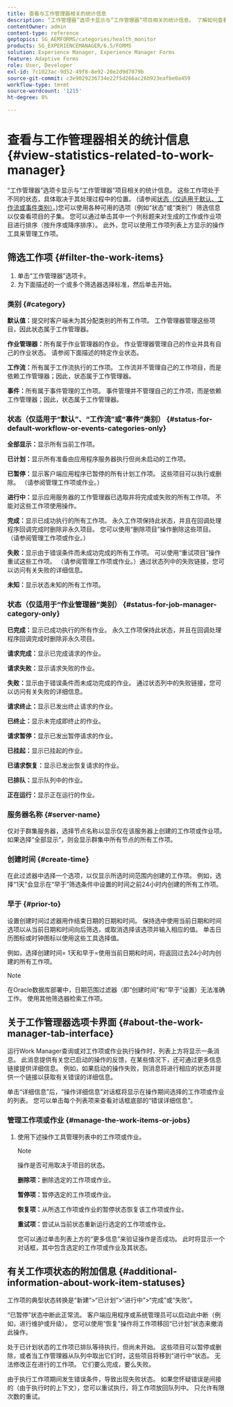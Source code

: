 ```yaml
---
title: 查看与工作管理器相关的统计信息
description: “工作管理器”选项卡显示与“工作管理器”项目相关的统计信息。 了解如何查看和筛选工作项。
contentOwner: admin
content-type: reference
geptopics: SG_AEMFORMS/categories/health_monitor
products: SG_EXPERIENCEMANAGER/6.5/FORMS
solution: Experience Manager, Experience Manager Forms
feature: Adaptive Forms
role: User, Developer
exl-id: 7c1023ac-9d52-49f8-8e92-20e2d9d7079b
source-git-commit: c3e9029236734e22f5d266ac26b923eafbe0a459
workflow-type: tm+mt
source-wordcount: '1215'
ht-degree: 0%

---
```


# 查看与工作管理器相关的统计信息 {#view-statistics-related-to-work-manager}

“工作管理器”选项卡显示与“工作管理器”项目相关的统计信息。 这些工作项处于不同的状态，具体取决于其处理过程中的位置。 (请参阅[状态（仅适用于默认、工作流或事件类别）](view-statistics-related-manager.md#status-for-default-workflow-or-events-categories-only)。)您可以使用各种可用的选项（例如“状态”或“类别”）筛选信息以仅查看项目的子集。 您可以通过单击其中一个列标题来对生成的工作或作业项目进行排序（按升序或降序排序）。 此外，您可以使用工作项列表上方显示的操作工具来管理工作项。

## 筛选工作项 {#filter-the-work-items}

1. 单击“工作管理器”选项卡。
1. 为下面描述的一个或多个筛选器选择标准，然后单击开始。

### 类别 {#category}

**默认值：**&#x200B;提交时客户端未为其分配类别的所有工作项。 工作管理器管理这些项目，因此状态属于工作管理器。

**作业管理器：**&#x200B;所有属于作业管理器的作业。 作业管理器管理自己的作业并具有自己的作业状态。 请参阅下面描述的特定作业状态。

**工作流：**&#x200B;所有属于工作流执行的工作项。 工作流并不管理自己的工作项目，而是依赖工作管理器；因此，状态属于工作管理器。

**事件：**&#x200B;所有属于事件管理的工作项。 事件管理并不管理自己的工作项，而是依赖工作管理器；因此，状态属于工作管理器。

### 状态（仅适用于“默认”、“工作流”或“事件”类别） {#status-for-default-workflow-or-events-categories-only}

**全部显示：**&#x200B;显示所有当前工作项。

**已计划：**&#x200B;显示所有准备由应用程序服务器执行但尚未启动的工作项。

**已暂停：**&#x200B;显示客户端应用程序已暂停的所有计划工作项。 这些项目可以执行或删除。 （请参阅管理工作项或作业。）

**进行中：**&#x200B;显示应用服务器的工作管理器已选取并将完成或失败的所有工作项。 不能对这些工作项使用操作。

**完成：**&#x200B;显示已成功执行的所有工作项。 永久工作项保持此状态，并且在回调处理程序回调完成时删除非永久项目。 您可以使用“删除项目”操作删除这些项目。 （请参阅管理工作项或作业。）

**失败：**&#x200B;显示由于错误条件而未成功完成的所有工作项。 可以使用“重试项目”操作重试这些工作项。 （请参阅管理工作项或作业。）通过状态列中的失败链接，您可以访问有关失败的详细信息。

**未知：**&#x200B;显示状态未知的所有工作项。

### 状态（仅适用于“作业管理器”类别） {#status-for-job-manager-category-only}

**已完成：**&#x200B;显示已成功执行的所有作业。 永久工作项保持此状态，并且在回调处理程序回调完成时删除非永久项目。

**请求完成：**&#x200B;显示已完成请求的作业。

**请求失败：**&#x200B;显示请求失败的作业。

**失败：**&#x200B;显示由于错误条件而未成功完成的作业。 通过状态列中的失败链接，您可以访问有关失败的详细信息。

**请求终止：**&#x200B;显示已发出终止请求的作业。

**已终止：**&#x200B;显示未完成即终止的作业。

**请求暂停：**&#x200B;显示已发出暂停请求的作业。

**已挂起：**&#x200B;显示已挂起的作业。

**已请求恢复：**&#x200B;显示已发出恢复请求的作业。

**已排队：**&#x200B;显示队列中的作业。

**正在运行：**&#x200B;显示正在运行的作业。

### 服务器名称 {#server-name}

仅对于群集服务器，选择节点名称以显示仅在该服务器上创建的工作项或作业项。 如果选择“全部显示”，则会显示群集中所有节点的所有工作项。

### 创建时间 {#create-time}

在此过滤器中选择一个选项，以仅显示所选时间范围内创建的工作项。 例如，选择“1天”会显示在“早于”筛选条件中设置的时间之前24小时内创建的所有工作项。

### 早于 {#prior-to}

设置创建时间过滤器用作结束日期的日期和时间。 保持选中使用当前日期和时间选项以从当前日期和时间向后筛选，或取消选择该选项并输入相应的值。 单击日历图标或时钟图标以使用这些工具选择值。

例如，选择创建时间= 1天和早于=使用当前日期和时间，将返回过去24小时内创建的所有工作项。

>[!NOTE]
>
>在Oracle数据库部署中，日期范围过滤器（即“创建时间”和“早于”设置）无法准确工作。 使用其他筛选器检索工作项。

## 关于工作管理器选项卡界面 {#about-the-work-manager-tab-interface}

运行Work Manager查询或对工作项或作业执行操作时，列表上方将显示一条消息。 此消息提供有关您已启动的操作的反馈，在某些情况下，还可通过更多信息链接提供详细信息。 例如，如果启动的操作失败，则消息将进行相应的状态并提供一个链接以获取有关错误的详细信息。

单击“详细信息”后，“操作详细信息”对话框将显示在操作期间选择的工作项或作业的列表。 您可以单击每个列表项来查看对话框底部的“错误详细信息”。

### 管理工作项或作业 {#manage-the-work-items-or-jobs}

1. 使用下述操作工具管理列表中的工作项或作业。

   >[!NOTE]
   >
   >操作是否可用取决于项目的状态。

   **删除项：**&#x200B;删除选定的工作项或作业。

   **暂停项：**&#x200B;暂停选定的工作项或作业。

   **恢复项：**&#x200B;从所选工作项或作业的暂停状态恢复该工作项或作业。

   **重试项：**&#x200B;尝试从当前状态重新运行选定的工作项或作业。

   您可以通过单击列表上方的“更多信息”来验证操作是否成功。 此时将显示一个对话框，其中包含选定的工作项或作业及其状态。

## 有关工作项状态的附加信息 {#additional-information-about-work-item-statuses}

工作项的典型状态转换是“新建”>“已计划”>“进行中”>“完成”或“失败”。

“已暂停”状态中断此正常流。 客户端应用程序或系统管理员可以启动此中断（例如，进行维护或升级）。 您可以使用“恢复”操作将工作项移回“已计划”状态来撤消此操作。

处于已计划状态的工作项已排队等待执行，但尚未开始。 这些项目可以暂停或删除，或者当工作管理器从队列中取出它们时，这些项目将移到“进行中”状态。 无法修改正在进行的工作项。 它们要么完成，要么失败。

由于执行工作项期间发生错误条件，导致出现失败状态。 如果您怀疑错误是间接的（由于执行时的上下文），您可以重试执行，将工作项放回队列中。 只允许有限次数的重试。
